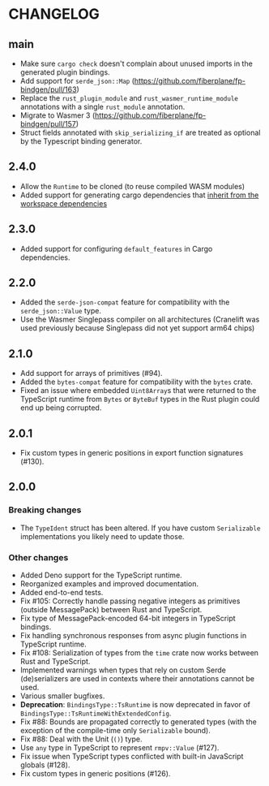 # CHANGELOG

## main

- Make sure `cargo check` doesn't complain about unused imports in the generated
  plugin bindings.
- Add support for `serde_json::Map` (https://github.com/fiberplane/fp-bindgen/pull/163)
- Replace the `rust_plugin_module` and `rust_wasmer_runtime_module` annotations with a single `rust_module` annotation.
- Migrate to Wasmer 3 (https://github.com/fiberplane/fp-bindgen/pull/157)
- Struct fields annotated with `skip_serializing_if` are treated as optional by the Typescript binding generator.

## 2.4.0

- Allow the `Runtime` to be cloned (to reuse compiled WASM modules)
- Added support for generating cargo dependencies that [inherit from
  the workspace dependencies](https://doc.rust-lang.org/cargo/reference/specifying-dependencies.html#inheriting-a-dependency-from-a-workspace)

## 2.3.0

- Added support for configuring `default_features` in Cargo dependencies.

## 2.2.0

- Added the `serde-json-compat` feature for compatibility with the
  `serde_json::Value` type.
- Use the Wasmer Singlepass compiler on all architectures (Cranelift was used
  previously because Singlepass did not yet support arm64 chips)

## 2.1.0

- Add support for arrays of primitives (#94).
- Added the `bytes-compat` feature for compatibility with the `bytes` crate.
- Fixed an issue where embedded `Uint8Array`s that were returned to the
  TypeScript runtime from `Bytes` or `ByteBuf` types in the Rust plugin could
  end up being corrupted.

## 2.0.1

- Fix custom types in generic positions in export function signatures (#130).

## 2.0.0

### Breaking changes

- The `TypeIdent` struct has been altered. If you have custom `Serializable`
  implementations you likely need to update those.

### Other changes

- Added Deno support for the TypeScript runtime.
- Reorganized examples and improved documentation.
- Added end-to-end tests.
- Fix #105: Correctly handle passing negative integers as primitives (outside
  MessagePack) between Rust and TypeScript.
- Fix type of MessagePack-encoded 64-bit integers in TypeScript bindings.
- Fix handling synchronous responses from async plugin functions in TypeScript
  runtime.
- Fix #108: Serialization of types from the `time` crate now works between Rust
  and TypeScript.
- Implemented warnings when types that rely on custom Serde (de)serializers are
  used in contexts where their annotations cannot be used.
- Various smaller bugfixes.
- **Deprecation**: `BindingsType::TsRuntime` is now deprecated in favor of
  `BindingsType::TsRuntimeWithExtendedConfig`.
- Fix #88: Bounds are propagated correctly to generated types (with the
  exception of the compile-time only `Serializable` bound).
- Fix #88: Deal with the Unit (`()`) type.
- Use `any` type in TypeScript to represent `rmpv::Value` (#127).
- Fix issue when TypeScript types conflicted with built-in JavaScript globals
  (#128).
- Fix custom types in generic positions (#126).
